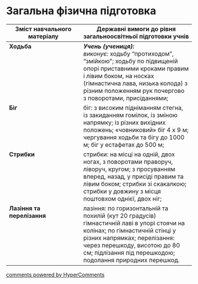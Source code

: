 <div id="hypercomments_widget" class="js-hypercomments-widget invisible"></div>

# Загальна фізична підготовка

<table>
  <tr>
    <td width="40%" align="center"><b>Зміст навчального матеріалу</b></td>
    <td width="60%" align="center"><b>Державні вимоги до рівня загальноосвітньої підготовки учнів</b></td>
  </tr>
<tbody>
  <tr>
    <td width="40%" style="vertical-align:top !important;">
    <b>Ходьба</b></td>
    <td width="60%" style="vertical-align:top !important;">
    <i><b>Учень (учениця):</b></i><br>
    <i>виконує:</i> ходьбу “протиходом”, “змійкою”; ходьбу по підвищеній опорі приставними кроками правим і лівим боком, на носках (гімнастична лава, низька колода) з різним положенням рук почергово з поворотами, присіданнями;
    </td>
  </tr>
  <tr>
    <td width="40%" style="vertical-align:top !important;">
    <b>Біг</b></td>
    <td width="60%" style="vertical-align:top !important;">
    біг: з високим підніманням стегна, із закиданням гомілок, із зміною напрямку; із різних вихідних положень; «човниковий» біг 4 х 9 м; чергування ходьби та бігу до 1000 м; біг у естафетах до 500 м;
    </td>
  </tr>
  <tr>
    <td width="40%" style="vertical-align:top !important;">
    <b>Стрибки</b></td>
    <td width="60%" style="vertical-align:top !important;">
    стрибки: на місці на одній, двох ногах, з поворотами праворуч, ліворуч, кругом; з просуванням вперед, назад, у присіді правим та лівим боком; стрибки зі скакалкою; стрибки у довжину з місця поштовхом однієї, двох ніг;
    </td>
  </tr>
  <tr>
    <td width="40%" style="vertical-align:top !important;">
    <b>Лазіння та перелізання</b></td>
    <td width="60%" style="vertical-align:top !important;">
    лазіння: по горизонтальній та похилій (кут 20 градусів) гімнастичній лаві в упорі стоячи на колінах; по гімнастичній стінці у різних напрямках; перелізання: через перешкоду, висотою до 80 см; підлізання під перешкодою; подолання природних перешкод.
    </td>
  </tr>
</tbody>
</table>

<div class="js-hypercomments-container">
<a href="http://hypercomments.com" class="hc-link" title="comments widget">comments powered by HyperComments</a>
</div>